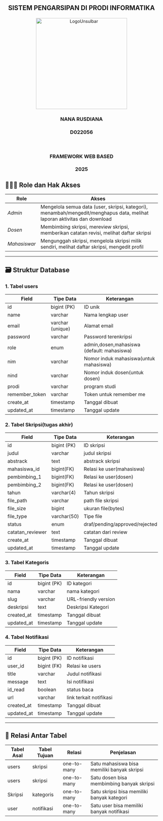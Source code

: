 ## <p align="center" style="margin-top: 0;">SISTEM PENGARSIPAN DI PRODI INFORMATIKA</p>

<p align="center">
  <img src="/public/LogoUnsulbar.png" width="300" alt="LogoUnsulbar" />
</p>

### <p align="center">NANA RUSDIANA</p>

### <p align="center">D022056</p></br>

### <p align="center">FRAMEWORK WEB BASED</p>

### <p align="center">2025</p>

## 🧑‍🤝‍🧑 Role dan Hak Akses

| Role         | Akses                                                                              |
|--------------|-----------------------------------------------------------------------------------|
| *Admin*      | Mengelola semua data (user, skripsi, kategori), menambah/mengedit/menghapus data, melihat laporan aktivitas dan download |
| *Dosen*      | 	Membimbing skripsi, mereview skripsi, memberikan catatan revisi, melihat daftar skripsi |
| *Mahasiswar*   | 	Mengunggah skripsi, mengelola skripsi milik sendiri, melihat daftar skripsi, mengedit profil |

---

## 🗃 Struktur Database

### 1. Tabel users

| Field          | Tipe Data        | Keterangan                                |
|----------------|------------------|-------------------------------------------|
| id             | bigint (PK)      | ID unik                                   |
| name           | varchar          | Nama lengkap user                         |
| email          | varchar (unique) | Alamat email                              |
| password       | varchar          | Password terenkripsi                      |
| role           | enum             | admin,dosen,mahasiswa (default: mahasiswa)|
| nim            | varchar          | Nomor induk mahasiswa(untuk mahasiswa)    |
| nind           | varchar          | Nomor induk dosen(untuk dosen)            |
| prodi          | varchar          | program studi                             |
| remember_token | varchar          | Token untuk remember me                   |
| create_at      | timestamp        | Tanggal dibuat                            |
| updated_at     | timestamp        | Tanggal update                            |

### 2. Tabel Skripsi(tugas akhir)

| Field       | Tipe Data   | Keterangan                     |
|-------------|-------------|--------------------------------|
| id          | bigint (PK) | ID skripsi                     |
| judul       | varchar     | judul skripsi                  |
| abstrack    | text        | abstrack skripsi               |
| mahasiswa_id| bigint(FK)  | Relasi ke user(mahasiswa)      |
| pembimbing_1| bigint(FK)  | Relasi ke user(dosen)          |
| pembimbing_2| bigint(FK)  | Relasi ke user(dosen)          |
| tahun       | varchar(4)  | Tahun skripsi                  |
| file_path   | varchar     | path file skripsi              |
| file_size   | bigint      | ukuran file(bytes)             |
|file_type    | varchar(50) | Tipe file                      |
| status      |enum         | draf/pending/approved/rejected |
| catatan_reviewer | text   | catatan dari review            |
| create_at   | timestamp   | Tanggal dibuat                 |
| updated_at  | timestamp   | Tanggal update                 |

### 3. Tabel Kategoris

| Field        | Tipe Data   | Keterangan                     |
|--------------|-------------|--------------------------------|
| id           | bigint (PK) | ID kategori                    |
| nama         | varchar     | nama kategori                  |
| slug         | varchar     | URL-friendly version           |
| deskripsi    | text        | Deskripsi Kategori             |
| created_at   | timestamp   | Tanggal dibuat                 |
| updated_at   | timestamp   | Tanggal update                 |

### 4. Tabel Notifikasi

| Field            | Tipe Data   | Keterangan                     |
|------------------|-------------|--------------------------------|
| id               | bigint (PK) | ID notifikasi                  |
| user_id          | bigint (FK) | Relasi ke users                |
| title            | varchar     | Judul notifikasi               |
| message          | text        | Isi notifikasi                 |
| id_read          | boolean     | status baca                    |
| url              | varchar     | link terkait notifikasi        |
| created_at       | timestamp   | Tanggal dibuat                 |
| updated_at       | timestamp   | Tanggal update                 |

---

## 🔗 Relasi Antar Tabel

| Tabel Asal  | Tabel Tujuan | Relasi      | Penjelasan                                   |
|-------------|--------------|-------------|----------------------------------------------|
| users       | skripsi      | one-to-many | Satu mahasiswa bisa memiliki banyak skripsi  |
| users       | skripsi      | one-to-many | Satu dosen bisa membimbing banyak skripsi    |
|Skripsi      |kategoris     | one-to-many | Satu skripsi bisa memiliki banyak kategori   |
|user         | notifikasi   | one-to-many | Satu user bisa memiliki banyak notifikasi    |